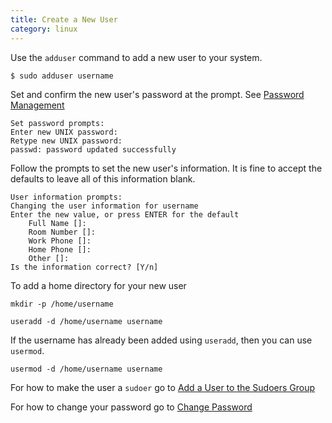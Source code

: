 ```yaml
---
title: Create a New User
category: linux
---
```


Use the ```adduser``` command to add a new user to your system.

```
$ sudo adduser username
```
        
Set and confirm the new user's password at the prompt. See [Password Management](til.acm.illinois.edu/security/password-management)

```
Set password prompts:
Enter new UNIX password:
Retype new UNIX password:
passwd: password updated successfully
```
  
Follow the prompts to set the new user's information. It is fine to accept the defaults to leave all of this information blank.

```
User information prompts:
Changing the user information for username
Enter the new value, or press ENTER for the default
    Full Name []:
    Room Number []:
    Work Phone []:
    Home Phone []:
    Other []:
Is the information correct? [Y/n]
```

To add a home directory for your new user 

```
mkdir -p /home/username

useradd -d /home/username username
```


If the username has already been added using ```useradd```, then you can use ```usermod```.

```
usermod -d /home/username username
```

For how to make the user a ```sudoer``` go to [Add a User to the Sudoers Group](http://til.acm.illinois.edu/linux/add-user-to-sudoers)

For how to change your password go to [Change Password](http://til.acm.illinois.edu/linux/change-password)


